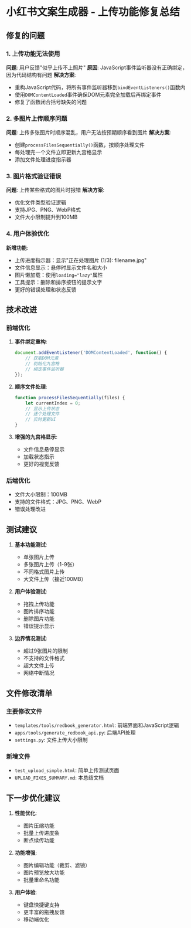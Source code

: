 # 小红书文案生成器 - 上传功能修复总结

## 修复的问题

### 1. 上传功能无法使用
**问题**: 用户反馈"似乎上传不上照片"
**原因**: JavaScript事件监听器没有正确绑定，因为代码结构有问题
**解决方案**: 
- 重构JavaScript代码，将所有事件监听器移到`bindEventListeners()`函数内
- 使用`DOMContentLoaded`事件确保DOM元素完全加载后再绑定事件
- 修复了函数闭合括号缺失的问题

### 2. 多图片上传顺序问题
**问题**: 上传多张图片时顺序混乱，用户无法按预期顺序看到图片
**解决方案**: 
- 创建`processFilesSequentially()`函数，按顺序处理文件
- 每处理完一个文件立即更新九宫格显示
- 添加文件处理进度指示器

### 3. 图片格式验证错误
**问题**: 上传某些格式的图片时报错
**解决方案**: 
- 优化文件类型验证逻辑
- 支持JPG、PNG、WebP格式
- 文件大小限制提升到100MB

### 4. 用户体验优化
**新增功能**:
- 上传进度指示器：显示"正在处理图片 (1/3): filename.jpg"
- 文件信息显示：悬停时显示文件名和大小
- 图片懒加载：使用`loading="lazy"`属性
- 工具提示：删除和排序按钮的提示文字
- 更好的错误处理和状态反馈

## 技术改进

### 前端优化
1. **事件绑定重构**:
   ```javascript
   document.addEventListener('DOMContentLoaded', function() {
       // 获取DOM元素
       // 初始化九宫格
       // 绑定事件监听器
   });
   ```

2. **顺序文件处理**:
   ```javascript
   function processFilesSequentially(files) {
       let currentIndex = 0;
       // 显示上传状态
       // 逐个处理文件
       // 实时更新UI
   }
   ```

3. **增强的九宫格显示**:
   - 文件信息悬停显示
   - 加载状态指示
   - 更好的视觉反馈

### 后端优化
- 文件大小限制：100MB
- 支持的文件格式：JPG、PNG、WebP
- 错误处理改进

## 测试建议

1. **基本功能测试**:
   - 单张图片上传
   - 多张图片上传（1-9张）
   - 不同格式图片上传
   - 大文件上传（接近100MB）

2. **用户体验测试**:
   - 拖拽上传功能
   - 图片排序功能
   - 删除图片功能
   - 错误提示显示

3. **边界情况测试**:
   - 超过9张图片的限制
   - 不支持的文件格式
   - 超大文件上传
   - 网络中断情况

## 文件修改清单

### 主要修改文件
- `templates/tools/redbook_generator.html`: 前端界面和JavaScript逻辑
- `apps/tools/generate_redbook_api.py`: 后端API处理
- `settings.py`: 文件上传大小限制

### 新增文件
- `test_upload_simple.html`: 简单上传测试页面
- `UPLOAD_FIXES_SUMMARY.md`: 本总结文档

## 下一步优化建议

1. **性能优化**:
   - 图片压缩功能
   - 批量上传进度条
   - 断点续传功能

2. **功能增强**:
   - 图片编辑功能（裁剪、滤镜）
   - 图片预览放大功能
   - 批量重命名功能

3. **用户体验**:
   - 键盘快捷键支持
   - 更丰富的拖拽反馈
   - 移动端优化 